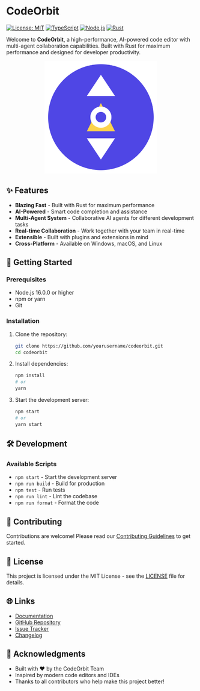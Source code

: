 # CodeOrbit

[![License: MIT](https://img.shields.io/badge/License-MIT-yellow.svg)](https://opensource.org/licenses/MIT)
[![TypeScript](https://img.shields.io/badge/TypeScript-3178C6?logo=typescript&logoColor=white)](https://www.typescriptlang.org/)
[![Node.js](https://img.shields.io/badge/Node.js-339933?logo=node.js&logoColor=white)](https://nodejs.org/)
[![Rust](https://img.shields.io/badge/Rust-000000?logo=rust&logoColor=white)](https://www.rust-lang.org/)

Welcome to **CodeOrbit**, a high-performance, AI-powered code editor with multi-agent collaboration capabilities. Built with Rust for maximum performance and designed for developer productivity.

<div align="center">
  <img src="assets/logo.codeorbit.svg" alt="CodeOrbit Logo" width="300"/>
</div>

## ✨ Features

- **Blazing Fast** - Built with Rust for maximum performance
- **AI-Powered** - Smart code completion and assistance
- **Multi-Agent System** - Collaborative AI agents for different development tasks
- **Real-time Collaboration** - Work together with your team in real-time
- **Extensible** - Built with plugins and extensions in mind
- **Cross-Platform** - Available on Windows, macOS, and Linux

## 🚀 Getting Started

### Prerequisites

- Node.js 16.0.0 or higher
- npm or yarn
- Git

### Installation

1. Clone the repository:
   ```bash
   git clone https://github.com/yourusername/codeorbit.git
   cd codeorbit
   ```

2. Install dependencies:
   ```bash
   npm install
   # or
   yarn
   ```

3. Start the development server:
   ```bash
   npm start
   # or
   yarn start
   ```

## 🛠 Development

### Available Scripts

- `npm start` - Start the development server
- `npm run build` - Build for production
- `npm test` - Run tests
- `npm run lint` - Lint the codebase
- `npm run format` - Format the code

## 🤝 Contributing

Contributions are welcome! Please read our [Contributing Guidelines](CONTRIBUTING.md) to get started.

## 📄 License

This project is licensed under the MIT License - see the [LICENSE](LICENSE) file for details.

## 🌐 Links

- [Documentation](https://docs.codeorbit.dev)
- [GitHub Repository](https://github.com/yourusername/codeorbit)
- [Issue Tracker](https://github.com/yourusername/codeorbit/issues)
- [Changelog](CHANGELOG.md)

## 🙏 Acknowledgments

- Built with ❤️ by the CodeOrbit Team
- Inspired by modern code editors and IDEs
- Thanks to all contributors who help make this project better!
